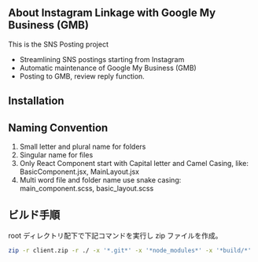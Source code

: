 ## About Instagram Linkage with Google My Business (GMB)

This is the SNS Posting project

- Streamlining SNS postings starting from Instagram
- Automatic maintenance of Google My Business (GMB)
- Posting to GMB, review reply function.

## Installation

## Naming Convention

1. Small letter and plural name for folders
2. Singular name for files
3. Only React Component start with Capital letter and Camel Casing, like: BasicComponent.jsx, MainLayout.jsx
4. Multi word file and folder name use snake casing: main_component.scss, basic_layout.scss

## ビルド手順

root ディレクトリ配下で下記コマンドを実行し zip ファイルを作成。

```sh
zip -r client.zip -r ./ -x '*.git*' -x '*node_modules*' -x '*build/*'
```

